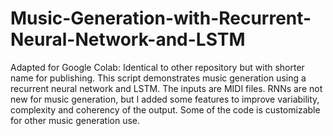 # Music-Generation-with-Recurrent-Neural-Network-and-LSTM
Adapted for Google Colab: Identical to other repository but with shorter name for publishing.
This script demonstrates music generation using a recurrent neural network and LSTM. The inputs are MIDI files. RNNs are not new for music generation, but I added some features to improve variability, complexity and coherency of the output. Some of the code is customizable for other music generation use.
